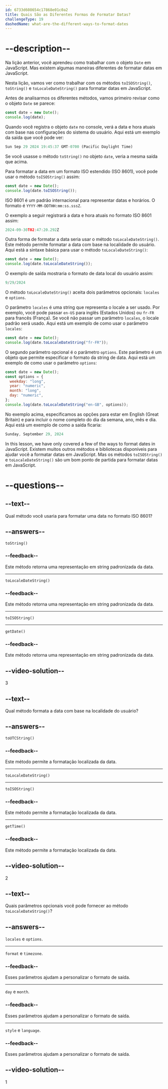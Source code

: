 ```yaml
---
id: 6733d608654c17868e01c0a2
title: Quais São as Diferentes Formas de Formatar Datas?
challengeType: 19
dashedName: what-are-the-different-ways-to-format-dates
---
```


# --description--

Na lição anterior, você aprendeu como trabalhar com o objeto `Date` em JavaScript. Mas existem algumas maneiras diferentes de formatar datas em JavaScript.

Nesta lição, vamos ver como trabalhar com os métodos `toISOString()`, `toString()` e `toLocaleDateString()` para formatar datas em JavaScript.

Antes de analisarmos os diferentes métodos, vamos primeiro revisar como o objeto `Date` se parece:

```js
const date = new Date();
console.log(date);
```

Quando você registra o objeto `date` no console, verá a data e hora atuais com base nas configurações do sistema do usuário. Aqui está um exemplo da saída que você pode ver:

```js
Sun Sep 29 2024 19:45:37 GMT-0700 (Pacific Daylight Time)
```

Se você usasse o método `toString()` no objeto `date`, veria a mesma saída que acima.

Para formatar a data em um formato ISO estendido (ISO 8601), você pode usar o método `toISOString()` assim:

```js
const date = new Date();
console.log(date.toISOString());
```

ISO 8601 é um padrão internacional para representar datas e horários. O formato é `YYYY-MM-DDTHH:mm:ss.sssZ`.

O exemplo a seguir registrará a data e hora atuais no formato ISO 8601 assim:

```js
2024-09-30T02:47:20.292Z
```

Outra forma de formatar a data seria usar o método `toLocaleDateString()`. Este método permite formatar a data com base na localidade do usuário. Aqui está a sintaxe básica para usar o método `toLocaleDateString()`:

```js
const date = new Date();
console.log(date.toLocaleDateString());
```

O exemplo de saída mostraria o formato de data local do usuário assim:

```js
9/29/2024
```

O método `toLocaleDateString()` aceita dois parâmetros opcionais: `locales` e `options`.

O parâmetro `locales` é uma string que representa o locale a ser usado. Por exemplo, você pode passar `en-US` para inglês (Estados Unidos) ou `fr-FR` para francês (França). Se você não passar um parâmetro `locales`, o locale padrão será usado. Aqui está um exemplo de como usar o parâmetro `locales`:

```js
const date = new Date();
console.log(date.toLocaleDateString("fr-FR"));
```

O segundo parâmetro opcional é o parâmetro `options`. Este parâmetro é um objeto que permite especificar o formato da string de data. Aqui está um exemplo de como usar o parâmetro `options`:

```js
const date = new Date();
const options = {
  weekday: "long",
  year: "numeric",
  month: "long",
  day: "numeric",
};
console.log(date.toLocaleDateString("en-GB", options));
```

No exemplo acima, especificamos as opções para estar em English (Great Britain) e para incluir o nome completo do dia da semana, ano, mês e dia. Aqui está um exemplo de como a saída ficaria:

```js
Sunday, September 29, 2024
```

In this lesson, we have only covered a few of the ways to format dates in JavaScript. Existem muitos outros métodos e bibliotecas disponíveis para ajudar você a formatar datas em JavaScript. Mas os métodos `toISOString()` e `toLocaleDateString()` são um bom ponto de partida para formatar datas em JavaScript.

# --questions--

## --text--

Qual método você usaria para formatar uma data no formato ISO 8601?

## --answers--

`toString()`

### --feedback--

Este método retorna uma representação em string padronizada da data.

---

`toLocaleDateString()`

### --feedback--

Este método retorna uma representação em string padronizada da data.

---

`toISOString()`

---

`getDate()`

### --feedback--

Este método retorna uma representação em string padronizada da data.

## --video-solution--

3

## --text--

Qual método formata a data com base na localidade do usuário?

## --answers--

`toUTCString()`

### --feedback--

Este método permite a formatação localizada da data.

---

`toLocaleDateString()`

---

`toISOString()`

### --feedback--

Este método permite a formatação localizada da data.

---

`getTime()`

### --feedback--

Este método permite a formatação localizada da data.

## --video-solution--

2

## --text--

Quais parâmetros opcionais você pode fornecer ao método `toLocaleDateString()`?

## --answers--

`locales` e `options`.

---

`format` e `timezone`.

### --feedback--

Esses parâmetros ajudam a personalizar o formato de saída.

---

`day` e `month`.

### --feedback--

Esses parâmetros ajudam a personalizar o formato de saída.

---

`style` e `language`.

### --feedback--

Esses parâmetros ajudam a personalizar o formato de saída.

## --video-solution--

1
